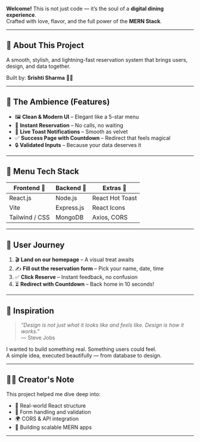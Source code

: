 **Welcome!** This is not just code — it’s the soul of a **digital dining experience**.  
Crafted with love, flavor, and the full power of the **MERN Stack**.

---

## 📌 About This Project


A smooth, stylish, and lightning-fast reservation system that brings users, design, and data together.

Built by: **Srishti Sharma** 👩‍💻  


---

## 🎨 The Ambience (Features)

- 🖼️ **Clean & Modern UI** – Elegant like a 5-star menu
- 📅 **Instant Reservation** – No calls, no waiting
- 🔔 **Live Toast Notifications** – Smooth as velvet
- ✅ **Success Page with Countdown** – Redirect that feels magical
- 🔒 **Validated Inputs** – Because your data deserves it

---

## 🍴 Menu Tech Stack

| Frontend 🥗 | Backend 🍛 | Extras 🍰 |
|------------|------------|------------|
| React.js   | Node.js    | React Hot Toast |
| Vite       | Express.js | React Icons |
| Tailwind / CSS | MongoDB | Axios, CORS |

---

## 🌟 User Journey

1. 🎬 **Land on our homepage** – A visual treat awaits  
2. ✍️ **Fill out the reservation form** – Pick your name, date, time  
3. ✅ **Click Reserve** – Instant feedback, no confusion  
4. ⏳ **Redirect with Countdown** – Back home in 10 seconds!

---

## 💭 Inspiration

> *"Design is not just what it looks like and feels like. Design is how it works."*  
> — Steve Jobs

I wanted to build something real. Something users could feel.  
A simple idea, executed beautifully — from database to design.

---

## 👩‍💻 Creator's Note

This project helped me dive deep into:

- 🧠 Real-world React structure
- 🧪 Form handling and validation
- 🌍 CORS & API integration
- 🌱 Building scalable MERN apps

---
